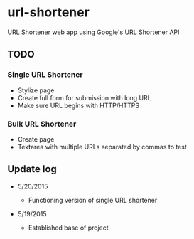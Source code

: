 # url-shortener
URL Shortener web app using Google's URL Shortener API


## TODO
### Single URL Shortener
* Stylize page
* Create full form for submission with long URL
* Make sure URL begins with HTTP/HTTPS

### Bulk URL Shortener
* Create page
* Textarea with multiple URLs separated by commas to test

## Update log
* 5/20/2015
  * Functioning version of single URL shortener

* 5/19/2015
  * Established base of project
